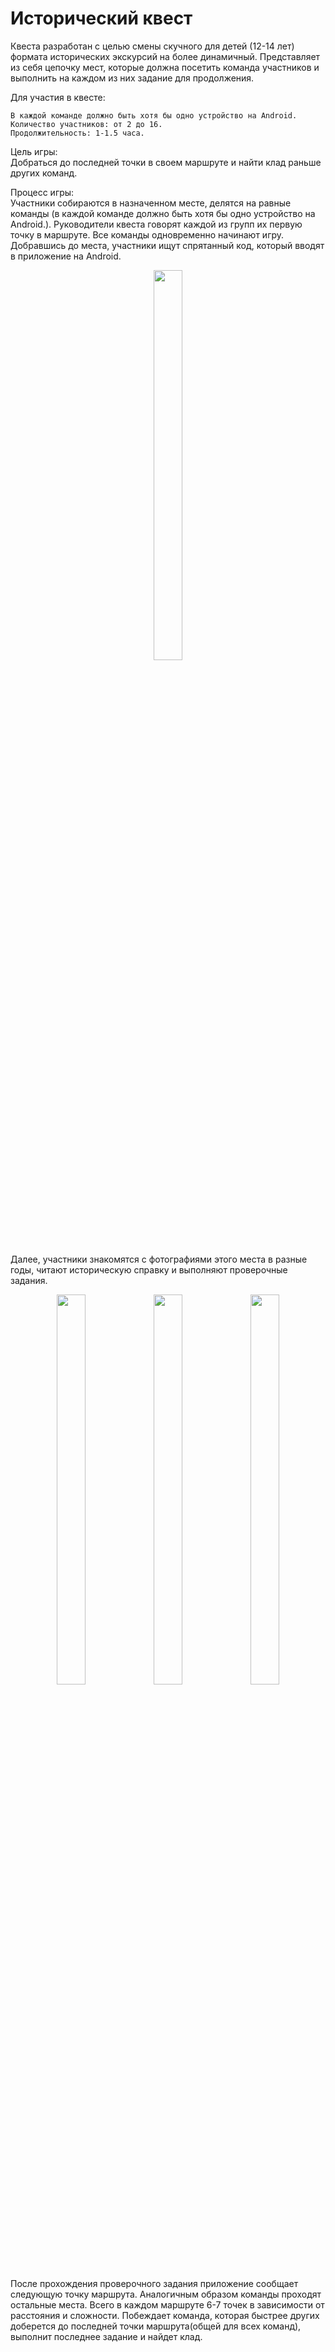 # Исторический квест

 Квеста разработан с целью смены скучного для детей (12-14 лет) формата исторических экскурсий на более динамичный. 
 Представляет из себя цепочку мест, которые должна посетить команда участников и выполнить на каждом из них задание для продолжения.  
    
 Для участия в квесте:   
 ```
 В каждой команде должно быть хотя бы одно устройство на Android.      
 Количество участников: от 2 до 16.   
 Продолжительность: 1-1.5 часа. 
 ```
    
 Цель игры:   
 Добраться до последней точки в своем маршруте и найти клад раньше других команд.     
    
 Процесс игры:     
 Участники собираются в назначенном месте, делятся на равные команды (в каждой команде должно быть хотя бы одно
 устройство на Android.). Руководители квеста говорят каждой из групп их первую точку в маршруте. Все команды одновременно начинают игру.
 Добравшись до места, участники ищут спрятанный код, который вводят в приложение на Android.  
 <p align="center">
 <img width="30%" height="40%" src="https://pp.userapi.com/c849336/v849336804/137624/zAAS4xbz3zo.jpg">   
 </p>   
 Далее, участники знакомятся с фотографиями этого места в разные годы, читают историческую справку и выполняют проверочные задания.  
    
  <p align="center">
    <img width="30%" height="40%" src="https://pp.userapi.com/c849336/v849336804/137638/xKpzwq6HF4A.jpg">   
    <img width="30%" height="40%" src="https://pp.userapi.com/c849336/v849336804/137642/Izh6X6m-6Ac.jpg">   
    <img width="30%" height="40%" src="https://pp.userapi.com/c849336/v849336804/13764c/XrQuwY0MNbI.jpg">   
 </p>   
 
    
   После прохождения проверочного задания приложение сообщает следующую точку маршрута. Аналогичным образом команды проходят остальные места. Всего в каждом маршруте 6-7 точек в зависимости от расстояния и сложности. 
   Побеждает команда, которая быстрее других доберется до последней точки маршрута(общей для всех команд), выполнит последнее задание и найдет клад.
